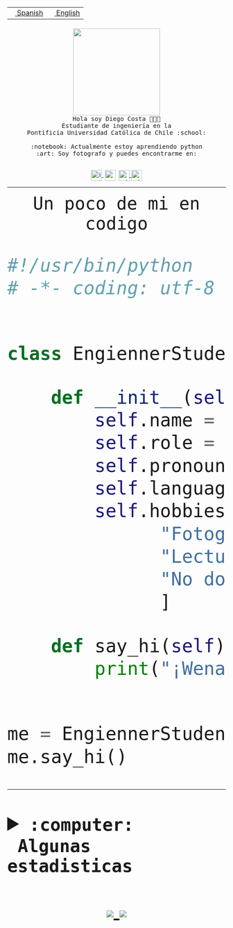 <table border="0"  align="right">
 <tr><td><a href="README.md"><img src="https://upload.wikimedia.org/wikipedia/commons/thumb/8/89/Bandera_de_Espa%C3%B1a.svg/1200px-Bandera_de_Espa%C3%B1a.svg.png" height="10"> Spanish</a></td>
 <td><a href="README.en.md"><img src="https://upload.wikimedia.org/wikipedia/commons/a/a4/Flag_of_the_United_States.svg" height="10"> English</a></td></tr>
</table><br><br><br>


<p align="center">
  <img src="https://github.com/diegocostares/diegocostares/blob/main/Images/aaa2.gif?raw=true" width="200px">
  <br><samp>
    Hola soy Diego Costa 👨🏻‍💻<br>
    Estudiante de ingeniería en la <br>
    Pontificia Universidad Católica de Chile :school:<br>
  <br>
    :notebook: Actualmente estoy aprendiendo python <br>
    :art: Soy fotografo y puedes encontrarme en: <br>
  <br></samp>
  
</p>

<p align="center">
   <a href="https://instagram.com/diegocosta_no" target="blank">
    <img 
    align="center" src="https://cdn.jsdelivr.net/npm/simple-icons@3.0.1/icons/instagram.svg" alt="instagram" height="25px" width="25px" />
  </a>
  <a style="border: 3px solid; color: white;"href="https://t.me/diegocosta_no" target="blank">
  <img
  align="center" alt="Telegram" width="25px" src="https://icons-for-free.com/iconfiles/png/512/Telegram-1324888767380505522.png" />
</a>
<a href="https://api.whatsapp.com/send?phone=56971897835&text=Hola!" target="blank">
  <img
  align="center" alt="wtsp" width="25px" src="https://img.icons8.com/pastel-glyph/2x/whatsapp--v2.png" />
</a>
<a href="https://www.linkedin.com/in/diego-costa-786249213/" target="blank">
  <img
  align="center" alt="wtsp" width="25px" src="https://img.icons8.com/metro/452/linkedin.png" />
</a>

  </a>
</p>

---


<p align="center"><font size="25"><samp>Un poco de mi en codigo</samp></front></p>


```python
#!/usr/bin/python
# -*- coding: utf-8 -*-


class EngiennerStudent:

    def __init__(self):
        self.name = "Diego Costa"
        self.role = "Estudiante"
        self.pronouns = "he/him"
        self.language_spoken = ["es_CL", "en_US"]
        self.hobbies = [
              "Fotografia",
              "Lectura",
              "No dormir",
              ]

    def say_hi(self):
        print("¡Wena mundo!")


me = EngiennerStudent()
me.say_hi()
```
---
<details>
  <summary><b><samp>:computer: &nbsp;Algunas estadisticas</samp></b></summary>
  <br/></p>

<!--START_SECTION:waka-->
![Code Time](http://img.shields.io/badge/Code%20Time-589%20hrs%2015%20mins-blue)

**Soy nocturno 🦉** 

```text
🌞 Mañana     7 commits      ░░░░░░░░░░░░░░░░░░░░░░░░░   1.64% 
🌆 Día        130 commits    ███████░░░░░░░░░░░░░░░░░░   30.44% 
🌃 Tarde      153 commits    █████████░░░░░░░░░░░░░░░░   35.83% 
🌙 Noche      137 commits    ████████░░░░░░░░░░░░░░░░░   32.08%

```
📅 **Soy más productivo los Miércoles** 

```text
Lunes        36 commits     ██░░░░░░░░░░░░░░░░░░░░░░░   8.43% 
Martes       43 commits     ██░░░░░░░░░░░░░░░░░░░░░░░   10.07% 
Miércoles    140 commits    ████████░░░░░░░░░░░░░░░░░   32.79% 
Jueves       58 commits     ███░░░░░░░░░░░░░░░░░░░░░░   13.58% 
Viernes      19 commits     █░░░░░░░░░░░░░░░░░░░░░░░░   4.45% 
Sábado       55 commits     ███░░░░░░░░░░░░░░░░░░░░░░   12.88% 
Domingo      76 commits     ████░░░░░░░░░░░░░░░░░░░░░   17.8%

```


📊 **Esta semana me dediqué a** 

```text
🐱‍💻 Proyectos: 
BDD47y74                 6 hrs 8 mins        ████████░░░░░░░░░░░░░░░░░   32.99% 
SHAREGO-G54              5 hrs 17 mins       ███████░░░░░░░░░░░░░░░░░░   28.37% 
T3                       1 hr 49 mins        ██░░░░░░░░░░░░░░░░░░░░░░░   9.76% 
G74_BDD                  1 hr 5 mins         █░░░░░░░░░░░░░░░░░░░░░░░░   5.85% 
AmbarAraus               39 mins             █░░░░░░░░░░░░░░░░░░░░░░░░   3.56%

```


 Last Updated on 23/06/2022 02:08:20 UTC
<!--END_SECTION:waka-->
  
  

 <p align="center"> <img src="https://github-readme-stats.vercel.app/api?username=diegocostares&show_icons=true&theme=ayu-mirage" alt="abhisheknaiidu" /></p>
 
</details>

<p align=center>
  <a href="https://github.com/diegocostares">
    <img src="https://badges.pufler.dev/visits/diegocostares/diegocostares?style=flat-square&color=black&logo=github">
  </a>
  <a href="https://github.com/diegocostares?tab=repositories">
    <img src="https://badges.pufler.dev/repos/diegocostares?style=flat-square&color=black&logo=github">
  </a>
</p>
